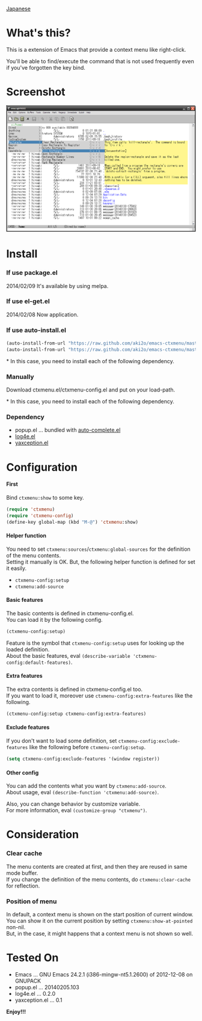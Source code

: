 [Japanese](https://github.com/aki2o/emacs-ctxmenu/blob/master/README-ja.md)

What's this?
============

This is a extension of Emacs that provide a context menu like right-click.  

You'll be able to find/execute the command that is not used frequently
even if you've forgotten the key bind.  


Screenshot
==========

![demo](image/demo.png)


Install
=======

### If use package.el

2014/02/09 It's available by using melpa.  

### If use el-get.el

2014/02/08 Now application.  

### If use auto-install.el

```lisp
(auto-install-from-url "https://raw.github.com/aki2o/emacs-ctxmenu/master/ctxmenu.el")
(auto-install-from-url "https://raw.github.com/aki2o/emacs-ctxmenu/master/ctxmenu-config.el")
```

\* In this case, you need to install each of the following dependency.  

### Manually

Download ctxmenu.el/ctxmenu-config.el and put on your load-path.  

\* In this case, you need to install each of the following dependency.  

### Dependency

* popup.el ... bundled with [auto-complete.el](https://github.com/auto-complete/auto-complete)
* [log4e.el](https://github.com/aki2o/log4e)
* [yaxception.el](https://github.com/aki2o/yaxception)


Configuration
=============

#### First

Bind `ctxmenu:show` to some key.  

```lisp
(require 'ctxmenu)
(require 'ctxmenu-config)
(define-key global-map (kbd "M-@") 'ctxmenu:show)
```

#### Helper function

You need to set `ctxmenu:sources`/`ctxmenu:global-sources` for the definition of the menu contents.  
Setting it manually is OK. But, the following helper function is defined for set it easily.  

* `ctxmenu-config:setup`
* `ctxmenu:add-source`

#### Basic features

The basic contents is defined in ctxmenu-config.el.  
You can load it by the following config.  

```lisp
(ctxmenu-config:setup)
```

Feature is the symbol that `ctxmenu-config:setup` uses for looking up the loaded definition.  
About the basic features, eval `(describe-variable 'ctxmenu-config:default-features)`.  

#### Extra features

The extra contents is defined in ctxmenu-config.el too.  
If you want to load it, moreover use `ctxmenu-config:extra-features` like the following.  

```lisp
(ctxmenu-config:setup ctxmenu-config:extra-features)
```

#### Exclude features

If you don't want to load some definition,
set `ctxmenu-config:exclude-features` like the following before `ctxmenu-config:setup`.  

```lisp
(setq ctxmenu-config:exclude-features '(window register))
```

#### Other config

You can add the contents what you want by `ctxmenu:add-source`.  
About usage, eval `(describe-function 'ctxmenu:add-source)`.  

Also, you can change behavior by customize variable.  
For more information, eval `(customize-group "ctxmenu")`.  


Consideration
=============

### Clear cache

The menu contents are created at first, and then they are reused in same mode buffer.  
If you change the definition of the menu contents, do `ctxmenu:clear-cache` for reflection.  

### Position of menu

In default, a context menu is shown on the start position of current window.  
You can show it on the current position by setting `ctxmenu:show-at-pointed` non-nil.  
But, in the case, it might happens that a context menu is not shown so well.  


Tested On
=========

* Emacs ... GNU Emacs 24.2.1 (i386-mingw-nt5.1.2600) of 2012-12-08 on GNUPACK
* popup.el ... 20140205.103
* log4e.el ... 0.2.0
* yaxception.el ... 0.1


**Enjoy!!!**

